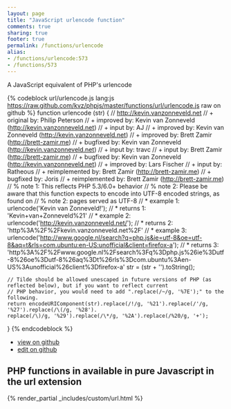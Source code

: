 ```yaml
---
layout: page
title: "JavaScript urlencode function"
comments: true
sharing: true
footer: true
permalink: /functions/urlencode
alias:
- /functions/urlencode:573
- /functions/573
---
```

<!-- Generated by Rakefile:build -->
A JavaScript equivalent of PHP's urlencode

{% codeblock url/urlencode.js lang:js https://raw.github.com/kvz/phpjs/master/functions/url/urlencode.js raw on github %}
function urlencode (str) {
    // http://kevin.vanzonneveld.net
    // +   original by: Philip Peterson
    // +   improved by: Kevin van Zonneveld (http://kevin.vanzonneveld.net)
    // +      input by: AJ
    // +   improved by: Kevin van Zonneveld (http://kevin.vanzonneveld.net)
    // +   improved by: Brett Zamir (http://brett-zamir.me)
    // +   bugfixed by: Kevin van Zonneveld (http://kevin.vanzonneveld.net)
    // +      input by: travc
    // +      input by: Brett Zamir (http://brett-zamir.me)
    // +   bugfixed by: Kevin van Zonneveld (http://kevin.vanzonneveld.net)
    // +   improved by: Lars Fischer
    // +      input by: Ratheous
    // +      reimplemented by: Brett Zamir (http://brett-zamir.me)
    // +   bugfixed by: Joris
    // +      reimplemented by: Brett Zamir (http://brett-zamir.me)
    // %          note 1: This reflects PHP 5.3/6.0+ behavior
    // %        note 2: Please be aware that this function expects to encode into UTF-8 encoded strings, as found on
    // %        note 2: pages served as UTF-8
    // *     example 1: urlencode('Kevin van Zonneveld!');
    // *     returns 1: 'Kevin+van+Zonneveld%21'
    // *     example 2: urlencode('http://kevin.vanzonneveld.net/');
    // *     returns 2: 'http%3A%2F%2Fkevin.vanzonneveld.net%2F'
    // *     example 3: urlencode('http://www.google.nl/search?q=php.js&ie=utf-8&oe=utf-8&aq=t&rls=com.ubuntu:en-US:unofficial&client=firefox-a');
    // *     returns 3: 'http%3A%2F%2Fwww.google.nl%2Fsearch%3Fq%3Dphp.js%26ie%3Dutf-8%26oe%3Dutf-8%26aq%3Dt%26rls%3Dcom.ubuntu%3Aen-US%3Aunofficial%26client%3Dfirefox-a'
    str = (str + '').toString();

    // Tilde should be allowed unescaped in future versions of PHP (as reflected below), but if you want to reflect current
    // PHP behavior, you would need to add ".replace(/~/g, '%7E');" to the following.
    return encodeURIComponent(str).replace(/!/g, '%21').replace(/'/g, '%27').replace(/\(/g, '%28').
    replace(/\)/g, '%29').replace(/\*/g, '%2A').replace(/%20/g, '+');
}
{% endcodeblock %}

 - [view on github](https://github.com/kvz/phpjs/blob/master/functions/url/urlencode.js)
 - [edit on github](https://github.com/kvz/phpjs/edit/master/functions/url/urlencode.js)

## PHP functions in available in pure Javascript in the url extension
{% render_partial _includes/custom/url.html %}
